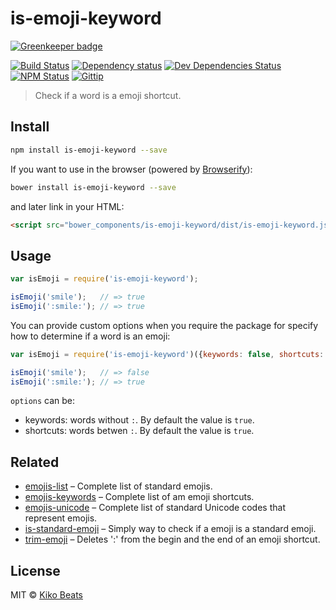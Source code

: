 # is-emoji-keyword

[![Greenkeeper badge](https://badges.greenkeeper.io/Kikobeats/is-emoji-keyword.svg)](https://greenkeeper.io/)

[![Build Status](http://img.shields.io/travis/Kikobeats/is-emoji-keyword/master.svg?style=flat-square)](https://travis-ci.org/Kikobeats/is-emoji-keyword)
[![Dependency status](http://img.shields.io/david/Kikobeats/is-emoji-keyword.svg?style=flat-square)](https://david-dm.org/Kikobeats/is-emoji-keyword)
[![Dev Dependencies Status](http://img.shields.io/david/dev/Kikobeats/is-emoji-keyword.svg?style=flat-square)](https://david-dm.org/Kikobeats/is-emoji-keyword#info=devDependencies)
[![NPM Status](http://img.shields.io/npm/dm/is-emoji-keyword.svg?style=flat-square)](https://www.npmjs.org/package/is-emoji-keyword)
[![Gittip](http://img.shields.io/gittip/Kikobeats.svg?style=flat-square)](https://www.gittip.com/Kikobeats/)

> Check if a word is a emoji shortcut.

## Install

```bash
npm install is-emoji-keyword --save
```

If you want to use in the browser (powered by [Browserify](http://browserify.org/)):

```bash
bower install is-emoji-keyword --save
```

and later link in your HTML:

```html
<script src="bower_components/is-emoji-keyword/dist/is-emoji-keyword.js"></script>
```

## Usage

```js
var isEmoji = require('is-emoji-keyword');

isEmoji('smile');   // => true
isEmoji(':smile:'); // => true
```

You can provide custom options when you require the package for specify how to determine if a word is an emoji:

```js
var isEmoji = require('is-emoji-keyword')({keywords: false, shortcuts: true});

isEmoji('smile');   // => false
isEmoji(':smile:'); // => true
```

`options` can be:

* keywords: words without `:`. By default the value is `true`.
* shortcuts: words betwen `:`. By default the value is `true`.

## Related

* [emojis-list](https://github.com/Kikobeats/emojis-list) – Complete list of standard emojis.
* [emojis-keywords](https://github.com/Kikobeats/emojis-keywords) – Complete list of am emoji shortcuts.
* [emojis-unicode](https://github.com/Kikobeats/emojis-unicode) – Complete list of standard Unicode codes that represent emojis.
* [is-standard-emoji](https://github.com/kikobeats/is-standard-emoji) – Simply way to check if a emoji is a standard emoji. 
* [trim-emoji](https://github.com/Kikobeats/trim-emoji) – Deletes ':' from the begin and the end of an emoji shortcut.

## License

MIT © [Kiko Beats](http://www.kikobeats.com)
